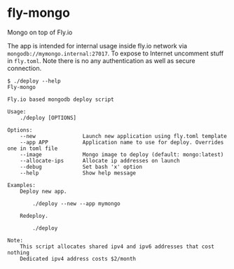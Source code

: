 # fly-mongo
Mongo on top of Fly.io

The app is intended for internal usage inside fly.io network via `mongodb://mymongo.internal:27017`.
To expose to Internet uncomment stuff in `fly.toml`. 
Note there is no any authentication as well as secure connection.

```
$ ./deploy --help
Fly-mongo

Fly.io based mongodb deploy script

Usage:
    ./deploy [OPTIONS]

Options:
    --new               Launch new application using fly.toml template
    --app APP           Application name to use for deploy. Overrides one in toml file
    --image             Mongo image to deploy (default: mongo:latest)
    --allocate-ips      Allocate ip addresses on launch
    --debug             Set bash 'x' option
    --help              Show help message

Examples:
    Deploy new app.
    
        ./deploy --new --app mymongo

    Redeploy. 
        
        ./deploy

Note:
    This script allocates shared ipv4 and ipv6 addresses that cost nothing
    Dedicated ipv4 address costs $2/month
```
